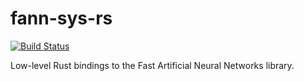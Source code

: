 # fann-sys-rs

[![Build Status](https://travis-ci.org/afck/fann-sys-rs.svg?branch=master)](https://travis-ci.org/afck/fann-sys-rs)

Low-level Rust bindings to the Fast Artificial Neural Networks library.
